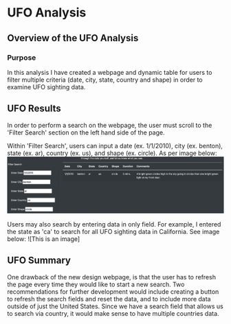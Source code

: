 # UFO Analysis

## Overview of the UFO Analysis

### Purpose

In this analysis I have created a webpage and dynamic table for users to filter multiple criteria (date, city, state, country and shape) in order to examine UFO sighting data. 

## UFO Results

In order to perform a search on the webpage, the user must scroll to the 'Filter Search' section on the left hand side of the page. 

Within 'Filter Search', users can input a date (ex. 1/1/2010), city (ex. benton), state (ex. ar), country (ex. us), and shape (ex. circle). As per image below:
![This is an image](https://github.com/ddigioac/UFOs/blob/8861771fcc36780d01519b7a9f843a3f3d6ef292/Search_1.png)

Users may also search by entering data in only field. For example, I entered the state as 'ca' to search for all UFO sighting data in California. See image below: 
![This is an image]

## UFO Summary

One drawback of the new design webpage, is that the user has to refresh the page every time they would like to start a new search. Two recommendations for further development would include creating a button to refresh the search fields and reset the data, and to include more data outside of just the United States. Since we have a search field that allows us to search via country, it would make sense to have multiple countries data. 
